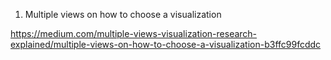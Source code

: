 1. Multiple views on how to choose a visualization

https://medium.com/multiple-views-visualization-research-explained/multiple-views-on-how-to-choose-a-visualization-b3ffc99fcddc